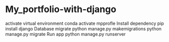 # My_portfolio-with-django
activate virtual environment
    conda activate mpprofle
Install dependency
   pip install django
Database migrate
    python manage.py makemigrations
    python manage.py migrate
Run app
   python manage.py runserver
